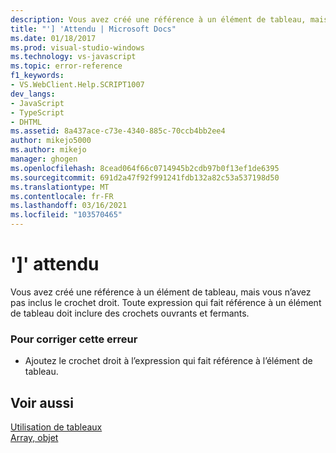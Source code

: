 ```yaml
---
description: Vous avez créé une référence à un élément de tableau, mais vous n’avez pas inclus le crochet droit.
title: "'] 'Attendu | Microsoft Docs"
ms.date: 01/18/2017
ms.prod: visual-studio-windows
ms.technology: vs-javascript
ms.topic: error-reference
f1_keywords:
- VS.WebClient.Help.SCRIPT1007
dev_langs:
- JavaScript
- TypeScript
- DHTML
ms.assetid: 8a437ace-c73e-4340-885c-70ccb4bb2ee4
author: mikejo5000
ms.author: mikejo
manager: ghogen
ms.openlocfilehash: 8cead064f66c0714945b2cdb97b0f13ef1de6395
ms.sourcegitcommit: 691d2a47f92f991241fdb132a82c53a537198d50
ms.translationtype: MT
ms.contentlocale: fr-FR
ms.lasthandoff: 03/16/2021
ms.locfileid: "103570465"
---
```

# <a name="expected-"></a>']' attendu
Vous avez créé une référence à un élément de tableau, mais vous n’avez pas inclus le crochet droit. Toute expression qui fait référence à un élément de tableau doit inclure des crochets ouvrants et fermants.  
  
### <a name="to-correct-this-error"></a>Pour corriger cette erreur  
  
- Ajoutez le crochet droit à l’expression qui fait référence à l’élément de tableau.  
  
## <a name="see-also"></a>Voir aussi  
 [Utilisation de tableaux](https://developer.mozilla.org/docs/Learn/JavaScript/First_steps/Arrays)   
 [Array, objet](https://developer.mozilla.org/docs/Web/JavaScript/Reference/Global_Objects/Array)
